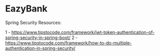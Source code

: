 # EazyBank

Spring Security Resources:

1 - https://www.tipstocode.com/framework/jwt-token-authentication-of-spring-security-in-spring-boot/
2 - https://www.tipstocode.com/framework/how-to-do-multiple-authentication-in-spring-security/

